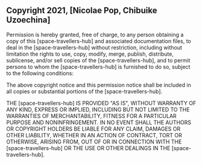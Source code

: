 ## Copyright 2021, [Nicolae Pop, Chibuike Uzoechina]

Permission is hereby granted, free of charge, to any person obtaining a copy of this [space-travellers-hub] and associated documentation files, to deal in the [space-travellers-hub] without restriction, including without limitation the rights to use, copy, modify, merge, publish, distribute, sublicense, and/or sell copies of the [space-travellers-hub], and to permit persons to whom the [space-travellers-hub] is furnished to do so, subject to the following conditions:

The above copyright notice and this permission notice shall be included in all copies or substantial portions of the [space-travellers-hub].

THE [space-travellers-hub] IS PROVIDED "AS IS", WITHOUT WARRANTY OF ANY KIND, EXPRESS OR IMPLIED, INCLUDING BUT NOT LIMITED TO THE WARRANTIES OF MERCHANTABILITY, FITNESS FOR A PARTICULAR PURPOSE AND NONINFRINGEMENT. IN NO EVENT SHALL THE AUTHORS OR COPYRIGHT HOLDERS BE LIABLE FOR ANY CLAIM, DAMAGES OR OTHER LIABILITY, WHETHER IN AN ACTION OF CONTRACT, TORT OR OTHERWISE, ARISING FROM, OUT OF OR IN CONNECTION WITH THE [space-travellers-hub] OR THE USE OR OTHER DEALINGS IN THE [space-travellers-hub].
